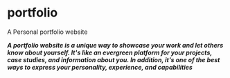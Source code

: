# portfolio 
A Personal portfolio website

***A portfolio website is a unique way to showcase your work and let others
know about yourself. It's like an evergreen platform for your projects, case
studies, and information about you. In addition, it's one of the best ways to
express your personality, experience, and capabilities***
